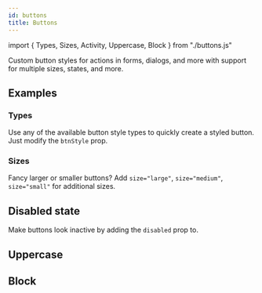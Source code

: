 ```yaml
---
id: buttons
title: Buttons
---
```


import { Types, Sizes, Activity, Uppercase, Block } from "./buttons.js"

<p>Custom button styles for actions in forms, dialogs, and more with support for multiple sizes, states, and more.</p>

## Examples

### Types

<p>Use any of the available button style types to quickly create a styled button. Just modify the <code>btnStyle</code> prop.</p>
<Types></Types>

### Sizes

<p>Fancy larger or smaller buttons? Add <code>size="large"</code>, <code>size="medium"</code>, <code>size="small"</code> for additional sizes.</p>
<Sizes></Sizes>

## Disabled state

<p>Make buttons look inactive by adding the <code>disabled</code> prop to.</p>
<Activity></Activity>

## Uppercase

<p></p>
<Uppercase></Uppercase>

## Block

<Block></Block>